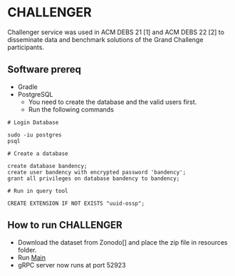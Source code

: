 # CHALLENGER

Challenger service was used in ACM DEBS 21 [1] and ACM DEBS 22 [2] to disseminate data and benchmark solutions of the Grand Challenge participants.

## Software prereq

- Gradle
- PostgreSQL
  - You need to create the database and the valid users first.
  - Run the following commands
```
# Login Database

sudo -iu postgres
psql

# Create a database

create database bandency;
create user bandency with encrypted password 'bandency';
grant all privileges on database bandency to bandency;

# Run in query tool

CREATE EXTENSION IF NOT EXISTS "uuid-ossp";
```

## How to run CHALLENGER

+ Download the dataset from Zonodo[] and place the zip file in resources folder.
+ Run [Main](src/main/java/de/tum/i13/Main.java)
+ gRPC server now runs at port 52923
